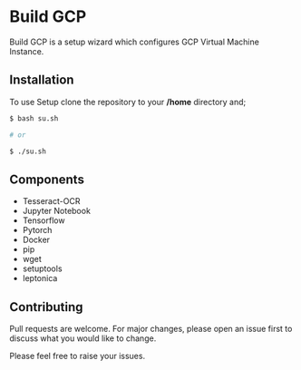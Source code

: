 # Build GCP

Build GCP is a setup wizard which configures GCP Virtual Machine Instance.

## Installation

To use Setup clone the repository to your **/home** directory and;

```bash
$ bash su.sh

# or

$ ./su.sh
```

## Components
- Tesseract-OCR
- Jupyter Notebook
- Tensorflow
- Pytorch
- Docker
- pip
- wget
- setuptools
- leptonica

## Contributing
Pull requests are welcome. For major changes, please open an issue first to discuss what you would like to change.

Please feel free to raise your issues.

